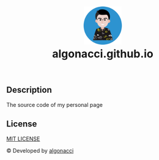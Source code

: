 <div align="center">
  <h1>
    <img
      src="https://raw.githubusercontent.com/algonacci/Free-CDN/main/Chara.png"
      width="100px"
    /><br />algonacci.github.io
  </h1>
</div>
<p align="center">
  <a href="https://twitter.com/algonacci" target="_blank"
    ><img
      alt=""
      src="https://img.shields.io/badge/Twitter-1DA1F2?style=normal&logo=twitter&logoColor=white"
      style="vertical-align: center"
  /></a>
  <a href="https://id.linkedin.com/in/ericjuliantooo" target="_blank"
    ><img
      alt=""
      src="https://img.shields.io/badge/LinkedIn-0077B5?style=normal&logo=linkedin&logoColor=white"
      style="vertical-align: center"
  /></a>
</p>

## Description

The source code of my personal page

## License

[MIT LICENSE](./LICENSE)

© Developed by [algonacci](https://github.com/algonacci)
